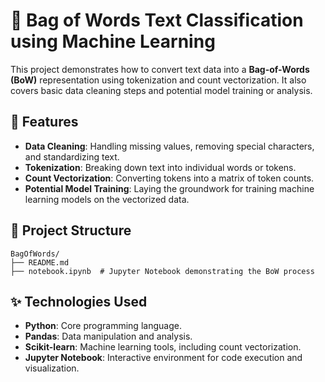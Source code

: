 # 📝 Bag of Words Text Classification using Machine Learning

This project demonstrates how to convert text data into a **Bag-of-Words (BoW)** representation using tokenization and count vectorization. It also covers basic data cleaning steps and potential model training or analysis.

## 📌 Features

- **Data Cleaning**: Handling missing values, removing special characters, and standardizing text.
- **Tokenization**: Breaking down text into individual words or tokens.
- **Count Vectorization**: Converting tokens into a matrix of token counts.
- **Potential Model Training**: Laying the groundwork for training machine learning models on the vectorized data.

## 📂 Project Structure

    BagOfWords/
    ├── README.md
    ├── notebook.ipynb  # Jupyter Notebook demonstrating the BoW process


## ✨ Technologies Used

- **Python**: Core programming language.
- **Pandas**: Data manipulation and analysis.
- **Scikit-learn**: Machine learning tools, including count vectorization.
- **Jupyter Notebook**: Interactive environment for code execution and visualization.


